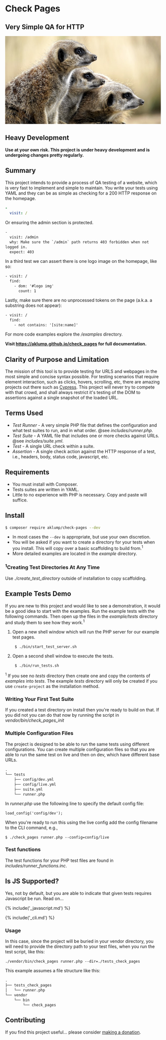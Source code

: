 <!--
title: Overview
-->

# Check Pages

## Very Simple QA for HTTP

![Check Pages](images/check-pages.jpg)

## Heavy Development

**Use at your own risk. This project is under heavy development and is undergoing changes pretty regularly.**

## Summary

This project intends to provide a process of QA testing of a website, which is very fast to implement and simple to maintain. You write your tests using YAML and they can be as simple as checking for a 200 HTTP response on the homepage.

```yaml
-
  visit: /
```

Or ensuring the admin section is protected.

```
-
  visit: /admin
  why: Make sure the `/admin` path returns 403 forbidden when not logged in.
  expect: 403
```

In a third test we can assert there is one logo image on the homepage, like so:

    - visit: /
      find:
        - dom: '#logo img'
          count: 1

Lastly, make sure there are no unprocessed tokens on the page (a.k.a. a substring does not appear):

    - visit: /
      find:
        - not contains: '[site:name]'

For more code examples explore the _/examples_ directory.

**Visit <https://aklump.github.io/check_pages> for full documentation.**

## Clarity of Purpose and Limitation

The mission of this tool is to provide testing for URLS and webpages in the most simple and concise syntax possible. For testing scenarios that require element interaction, such as clicks, hovers, scrolling, etc, there are amazing projects out there such as [Cypress](https://www.cypress.io/). This project will never try to compete with that crowd, and shall always restrict it's testing of the DOM to assertions against a single snapshot of the loaded URL.

## Terms Used

* _Test Runner_ - A very simple PHP file that defines the configuration and what test suites to run, and in what order. @see _includes/runner.php_.
* _Test Suite_ - A YAML file that includes one or more checks against URLs. @see _includes/suite.yml_.
* _Test_ - A single URL check within a suite.
* _Assertion_ - A single check action against the HTTP response of a test, i.e., headers, body, status code, javascript, etc.

## Requirements

* You must install with Composer.
* Tests suites are written in YAML.
* Little to no experience with PHP is necessary. Copy and paste will suffice.

## Install

```bash
$ composer require aklump/check-pages --dev
```

* In most cases the `--dev` is appropriate, but use your own discretion.
* You will be asked if you want to create a directory for your tests when you install. This will copy over a basic scaffolding to build from.<sup>1</sup>
* More detailed examples are located in the _example_ directory.

### <sup>1</sup>Creating Test Directories At Any Time

Use _./create_test_directory_ outside of installation to copy scaffolding.

## Example Tests Demo

If you are new to this project and would like to see a demonstration, it would be a good idea to start with the examples. Run the example tests with the following commands. Then open up the files in the _example/tests_ directory and study them to see how they work.<sup>1</sup>

1. Open a new shell window which will run the PHP server for our example test pages.

        $ ./bin/start_test_server.sh

1. Open a second shell window to execute the tests.

        $ ./bin/run_tests.sh

<sup>1</sup> If you see no _tests_ directory then create one and copy the contents of _examples_ into _tests_. The example _tests_ directory will only be created if you use `create-project` as the installation method.

### Writing Your First Test Suite

If you created a test directory on install then you're ready to build on that. If you did not you can do that now by running the script in _vendor/bin/check_pages_init_

### Multiple Configuration Files

The project is designed to be able to run the same tests using different configurations. You can create multiple configuration files so that you are able to run the same test on live and then on dev, which have different base URLs.

    .
    └── tests
        ├── config/dev.yml
        ├── config/live.yml
        ├── suite.yml
        └── runner.php

In _runner.php_ use the following line to specify the default config file:

    load_config('config/dev');

When you're ready to run this using the live config add the config filename to the CLI command, e.g.,

    $ ./check_pages runner.php --config=config/live

### Test functions

The test functions for your PHP test files are found in _includes/runner_functions.inc_.

## Is JS Supported?

Yes, not by default, but you are able to indicate that given tests requires Javascript be run. Read on...

{% include('_javascript.md') %}

{% include('_cli.md') %}

### Usage

In this case, since the project will be buried in your vendor directory, you will need to provide the directory path to your test files, when you run the test script, like this:

    ./vendor/bin/check_pages runner.php --dir=./tests_check_pages

This example assumes a file structure like this:

    .
    ├── tests_check_pages
    │   └── runner.php
    └── vendor
        └── bin
            └── check_pages  

## Contributing

If you find this project useful... please consider [making a donation](https://www.paypal.com/cgi-bin/webscr?cmd=_s-xclick&hosted_button_id=4E5KZHDQCEUV8&item_name=Gratitude%20for%20aklump%2Fcheck-pages).


